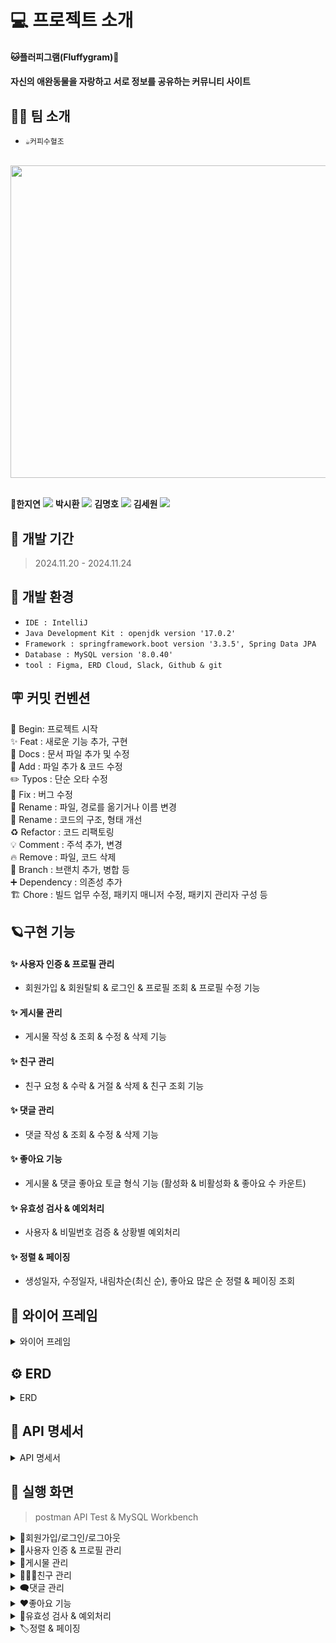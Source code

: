 # 💻 프로젝트 소개
#### **🐱플러피그램(Fluffygram)🐶**
#### 자신의 애완동물을 자랑하고 서로 정보를 공유하는 커뮤니티 사이트


## 👨‍💻 팀 소개
- `☕커피수혈조` <br>
<br>
<img src="https://github.com/user-attachments/assets/953b8b0f-564d-4560-b92c-79752cf1ca05" width="550" height="500"/>

<br> **🔗한지연** <a href="https://github.com/j-hann"><img src="https://img.shields.io/badge/Github-181717?style=for-the-badge&logo=Github&logoColor=white"></a>
**박시환** <a href="https://github.com/baksihwan"><img src="https://img.shields.io/badge/Github-181717?style=for-the-badge&logo=Github&logoColor=white"></a>
**김명호** <a href="https://github.com/KimMyungHo919"><img src="https://img.shields.io/badge/Github-181717?style=for-the-badge&logo=Github&logoColor=white"></a>
**김세원** <a href="https://github.com/taketheking"><img src="https://img.shields.io/badge/Github-181717?style=for-the-badge&logo=Github&logoColor=white"></a>

## 🚀 개발 기간
> 2024.11.20 - 2024.11.24


## 🌱 개발 환경
- `IDE : IntelliJ`
- `Java Development Kit : openjdk version '17.0.2'`
- `Framework : springframework.boot version '3.3.5', Spring Data JPA`
- `Database : MySQL version '8.0.40'`
- `tool : Figma, ERD Cloud, Slack, Github & git`

## 🪧 커밋 컨벤션
🎉 Begin: 프로젝트 시작 <br>
✨ Feat : 새로운 기능 추가, 구현<br>
📝 Docs : 문서 파일 추가 및 수정<br>
🔧 Add :  파일 추가 & 코드 수정<br>
✏️ Typos : 단순 오타 수정<br>
🐛 Fix : 버그 수정<br>
🚚 Rename : 파일, 경로를 옮기거나 이름 변경<br>
🎨 Rename : 코드의 구조, 형태 개선<br>
♻️ Refactor : 코드 리팩토링<br>
💡 Comment : 주석 추가, 변경<br>
🔥 Remove : 파일, 코드 삭제<br>
🔀 Branch : 브랜치 추가, 병합 등<br>
➕ Dependency : 의존성 추가<br>
🏗️ Chore : 빌드 업무 수정, 패키지 매니저 수정, 패키지 관리자 구성 등

## 🪐구현 기능

#### **✨ 사용자 인증 & 프로필 관리**
* 회원가입 & 회원탈퇴 & 로그인 & 프로필 조회 & 프로필 수정 기능
  
#### **✨ 게시물 관리**
* 게시물 작성 & 조회 & 수정 & 삭제 기능

#### **✨ 친구 관리**
* 친구 요청 & 수락 & 거절 & 삭제 & 친구 조회 기능

#### **✨ 댓글 관리**
* 댓글 작성 & 조회 & 수정 & 삭제 기능

#### **✨ 좋아요 기능**
* 게시물 & 댓글 좋아요 토글 형식 기능 (활성화 & 비활성화 & 좋아요 수 카운트)

#### **✨ 유효성 검사 & 예외처리**
* 사용자 & 비밀번호 검증 & 상황별 예외처리

#### **✨ 정렬 & 페이징**
* 생성일자, 수정일자, 내림차순(최신 순), 좋아요 많은 순 정렬 & 페이징 조회


## 📅 와이어 프레임
<details>
<summary>와이어 프레임</summary>

![image](https://github.com/user-attachments/assets/70632c8e-55c6-4c0c-9501-abe9b8194a1d)
![image](https://github.com/user-attachments/assets/e258d084-2ca2-46f8-886d-8bba94ae4c12)
![image](https://github.com/user-attachments/assets/80196432-b058-4554-bc09-8fb220da951c)
![image](https://github.com/user-attachments/assets/6891a9d1-5d89-458e-84af-55c9cfc7ea0f)
![image](https://github.com/user-attachments/assets/16128539-d75c-4c11-bb5a-69c977557310)
![image](https://github.com/user-attachments/assets/04812178-81a8-4331-bcfa-00d00a91d51d)


</details>

## ⚙️ ERD
<details>
<summary>ERD</summary>
  
![ERD 최종본](https://github.com/user-attachments/assets/54855e87-0072-488f-97f6-3553fa422b13)

</details>
  

## 📑 API 명세서
<details>
<summary>API 명세서</summary>
<br/>


## user
![image](https://github.com/user-attachments/assets/77ea07e7-38fd-4484-a47e-fa4f497e5803)
![image](https://github.com/user-attachments/assets/95f57699-3c8d-4d7c-b9ba-7d5d4aabba21)


## friend
![image](https://github.com/user-attachments/assets/1dc8caa1-a5ec-4859-9d67-62f866ac5ea3)


## board
![image](https://github.com/user-attachments/assets/ec9eea73-87ef-4c06-a1b6-0e24fbf9024c)


## comment
![image](https://github.com/user-attachments/assets/9b37ae68-7b7d-45f5-a0e0-e0f5d74d6093)


## image_file
![image](https://github.com/user-attachments/assets/622e5b1e-6ac3-47f8-b642-f74ab63c4abb)


## boardlike
![게시물 좋아요 API 수정본](https://github.com/user-attachments/assets/d95a5785-2e93-4f19-8381-0b5b4d6e6715)

## commentLike
![댓글 좋아요 API 수정본](https://github.com/user-attachments/assets/226f5904-278e-4b97-8c2d-f8ca149cf545)

</details>

## 🌟 실행 화면
> postman API Test &  MySQL Workbench
<details>
<summary> 🙋회원가입/로그인/로그아웃</summary>
  
#### ⭐ 회원가입
![회원가입](https://github.com/user-attachments/assets/bb7621d7-5227-460a-b577-e2420d712422)
#### ⭐ 로그인
![로그인](https://github.com/user-attachments/assets/e34db8a9-da0d-4da7-afb5-703a07eb14ef)
#### ⭐ 로그아웃
![로그아웃](https://github.com/user-attachments/assets/41e80a63-9e32-43e6-ba09-70fd9048883e)

</details>

<details>
<summary> 👩사용자 인증 & 프로필 관리</summary>
  
#### ⭐ 본인 사용자 조회
![본인 유저 조회](https://github.com/user-attachments/assets/ede17a68-7f49-4fd4-bd80-1be7a575d426)
#### ⭐ 다른 사용자 조회
![다른 유저 조회](https://github.com/user-attachments/assets/461cd92b-a0d5-4fd2-8d92-237e19fc468b)
#### ⭐ 사용자 전체 조회 (pagination 적용)
![유저 전체 조회 페이지네이션2](https://github.com/user-attachments/assets/8fbb89ca-86c2-41d2-937a-4c208e68edb7)
#### ⭐ 본인 사용자 수정
![본인 유저 수정](https://github.com/user-attachments/assets/d10f9e36-b611-4124-a4c1-114845cc7409)
#### ⭐ 본인 사용자 삭제
![유저 삭제](https://github.com/user-attachments/assets/f0356c75-af2a-442a-b4ed-517fc954cbf3)
#### ⭐ 탈퇴한 회원 조회
![탈퇴한사용자](https://github.com/user-attachments/assets/e3b5895c-7258-4c61-ba99-6668d7e69edd)

</details>

<details>
<summary> 📑게시물 관리</summary>
  
#### ⭐ 게시물 등록
![image](https://github.com/user-attachments/assets/6a96727d-7a7a-4eb6-92d0-9f3a38879590)
#### ⭐ 게시물 전체 조회
![image](https://github.com/user-attachments/assets/92047157-db7d-4340-8079-6c08a80fd843)
#### ⭐ 게시물 단건 조회
![image](https://github.com/user-attachments/assets/85de567c-8657-4fa6-97a7-df153883d580)
#### ⭐ 게시물 수정
![image](https://github.com/user-attachments/assets/f773149c-9bca-4b2d-b748-afbdf5be5b6b)
#### ⭐ 게시물 수정 후 단건 조회
![image](https://github.com/user-attachments/assets/059dc9c9-54f8-4a5a-9fe1-2e6eb6b5e3ae)
#### ⭐ 게시물 삭제
![image](https://github.com/user-attachments/assets/c208436d-2655-4c4c-8000-031ec0e88f54)
#### ⭐ 게시물 삭제 후 전체 조회
![image](https://github.com/user-attachments/assets/61bcc358-1931-43b5-b77f-29d017eda3e8)

</details>

<details>
<summary> 🧑‍🤝‍🧑친구 관리</summary>

#### ⭐ 친구 요청
![친구요청](https://github.com/user-attachments/assets/0aa7fe49-0b89-4cbf-a39e-ede863b501d5)

- MySQL Workbench 조회시 REQUESTED 상태

![image](https://github.com/user-attachments/assets/0b476b61-b9ca-4ae6-a38d-0c649336b794)

#### ⭐ 친구 요청 거절
![image](https://github.com/user-attachments/assets/1a8760ac-e6cd-4810-a5ae-5ace3c902f98)

- MySQL Workbench 조회시 데이터 삭제됨

![image](https://github.com/user-attachments/assets/fb9c5464-365e-41ec-b550-8f8a8cef10b6)


#### ⭐ 친구 요청 수락
![image](https://github.com/user-attachments/assets/c5fb260e-0aa2-46e7-b128-b6e236fdea0b)

- MySQL Workbench 조회시 ACCEPTED 상태

![image](https://github.com/user-attachments/assets/c94f12e4-96a4-43ce-b864-30e0bbfdd2ad)

#### ⭐ 친구 전체 조회
![image](https://github.com/user-attachments/assets/1a068a4e-db1f-4196-a307-014d3c99f17e)

#### ⭐ 친구 삭제
![친구 삭제](https://github.com/user-attachments/assets/f09300e3-97fb-4857-8cda-2f7a6bd2c36a)

- MySQL Workbench 조회시 데이터 삭제됨

![image](https://github.com/user-attachments/assets/45d517e1-6826-4a64-8e0d-d9bb699a5eaf)





</details>

<details>
<summary> 🗨️댓글 관리</summary>
  
#### ⭐ 댓글 작성
![image](https://github.com/user-attachments/assets/2519b16c-8eb6-42d1-aaf5-78ffe39518c6)
#### ⭐ 댓글 수정
![image](https://github.com/user-attachments/assets/d24f8e8b-aefa-4017-925d-a90d169e2660)
#### ⭐ 댓글 전체 조회
![image](https://github.com/user-attachments/assets/b3b28ebd-befc-42bd-b453-633976564462)
#### ⭐ 댓글 삭제
![image](https://github.com/user-attachments/assets/27a40e37-e9d7-4407-ab65-ded84d1bfc06)
#### ⭐ 댓글 삭제 후 전체 조회
![image](https://github.com/user-attachments/assets/07951b03-5c0c-4eb1-ab8b-69dde4f21f94)


</details>

<details>
<summary> ❤️좋아요 기능</summary>
  
#### ⭐ 게시글 좋아요 활성화
![image](https://github.com/user-attachments/assets/5c41b974-b701-4413-8f9f-2ed4148a0f42)
#### ⭐ 게시글 좋아요 비활성화
![image](https://github.com/user-attachments/assets/ca39df41-6265-4d24-ba17-9975fc160665)
#### ⭐ 댓글 좋아요 활성화
![image](https://github.com/user-attachments/assets/f59939ad-a3fb-4730-a9c8-4da7f44b6650)
#### ⭐ 댓글 좋아요 비활성화
![image](https://github.com/user-attachments/assets/e1da93d1-42d9-45d4-bc61-1e2bcea91612)


</details>

<details>
<summary> 🚨유효성 검사 & 예외처리</summary>

#### ⭐ 친구 요청 거절 - 친구 요청한 사용자와 찬구 요청 받은 사용자 id가 같을 경우
![image](https://github.com/user-attachments/assets/06a5d723-a162-4856-81f4-31111379a320)
#### ⭐ 친구 요청 수락 - 친구 요청한 사용자의 id가 데이터에 없을 경우
![image](https://github.com/user-attachments/assets/ece0ee35-464b-46f2-b229-7eac3627891c)

  
#### ⭐ 삭제된 게시글 좋아요
![좋아요 오류](https://github.com/user-attachments/assets/0a5e74da-19c0-413d-9678-7348ac1c5821)
#### ⭐ 탈퇴한 사용자가 좋아요 요청했을 경우 
![좋아요 오류2](https://github.com/user-attachments/assets/a42377f7-0a8e-4623-8bd8-efb268df50a9)


</details>

<details>
<summary> 🏷️정렬 & 페이징</summary>
  
#### ⭐ 게시물 수정일 기준 정렬
![image](https://github.com/user-attachments/assets/90c71e11-5161-47ff-a9ac-a3fc4b674338)
#### ⭐ 게시물 생성일 기준 정렬
![image](https://github.com/user-attachments/assets/b9643b59-1a6c-42b2-8055-1ad619844295)
#### ⭐ 게시물 기간별 정렬
![image](https://github.com/user-attachments/assets/de9e3ff0-8c90-43d5-aed1-5da8cac3625b)
#### ⭐ 게시물 좋아요 많은 기준 정렬
![image](https://github.com/user-attachments/assets/4704972b-63e0-4696-bf0b-d47323920454)
#### ⭐ 게시물 생성일 기준 & 좋아요 많은 기준 정렬
![image](https://github.com/user-attachments/assets/83f94412-6e04-4ff3-9146-c58b91fb990a)


#### ⭐ 댓글 페이징 전 전체 조회
![image](https://github.com/user-attachments/assets/a83f5b03-1a9f-4f56-82ed-6ff5b6b6bd78)
#### ⭐ 댓글 페이징 후 전체 조회
![image](https://github.com/user-attachments/assets/26e1ccb7-392d-4be2-b9f2-2a1c2013f86c)


</details>


